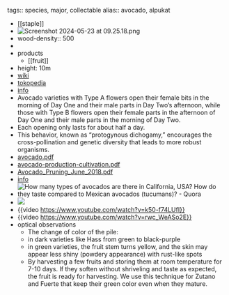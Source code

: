 tags:: species, major, collectable
alias:: avocado, alpukat

- [[staple]]
- ![Screenshot 2024-05-23 at 09.25.18.png](https://peach-geographical-bat-397.mypinata.cloud/ipfs/QmPBzCPrsA6BnSSKcXxHRHxXPWgRUicFuJzEy89APzSkM7)
- wood-density:: 500
-
- products
	- [[fruit]]
- height: 10m
- [wiki](https://en.wikipedia.org/wiki/Avocado)
- [tokopedia](https://www.tokopedia.com/wijaya-agro/bibit-alpukat-non-biji-persea-americana?extParam=ivf%3Dfalse%26src%3Dsearch)
- [info](http://www.plantsofasia.com/index/persea/0-335)
- Avocado varieties with Type A flowers open their female bits in the morning of Day One and their male parts in Day Two’s afternoon, while those with Type B flowers open their female parts in the afternoon of Day One and their male parts in the morning of Day Two.
- Each opening only lasts for about half a day.
- This behavior, known as “protogynous dichogamy,” encourages the cross-pollination and genetic diversity that leads to more robust organisms.
- [avocado.pdf](https://peach-geographical-bat-397.mypinata.cloud/ipfs/QmZx4LQuNeCRBKM6QPBu9BkdD5v5bYUEUB1wPbX3149ukH)
- [avocado-production-cultivation.pdf](https://peach-geographical-bat-397.mypinata.cloud/ipfs/QmXkJ1NY7c6SZYBLjz9ynMteFtjfZf7vVDC4vjhEZLfwSv)
- [Avocado_Pruning_June_2018.pdf](https://peach-geographical-bat-397.mypinata.cloud/ipfs/Qmbzow9ZQn64MFNjMj3SCtwSDEkqaynjqwGK5ufiW4DEeJ)
- [info](https://wikifarmer.com/all-avocado-varieties-explained-characteristics-and-advantages/)
- ![How many types of avocados are there in California, USA? How do they taste  compared to Mexican avocados (tucumans)? - Quora](https://peach-geographical-bat-397.mypinata.cloud/ipfs/QmWNWJWq1GrdgeHdgWF2JJjH1A2x1P5LPGGovooEManLeM)
- ![](https://peach-geographical-bat-397.mypinata.cloud/ipfs/QmNfvEyBAzteDte8VnY2sCEjYo5th1ZzRbpSYYz3FtxyHy)
- {{video https://www.youtube.com/watch?v=k50-f74LUfI}}
- {{video https://www.youtube.com/watch?v=rwc_WeASo2E}}
- optical observations
	- The change of color of the pile:
	- in dark varieties like Hass from green to black-purple
	- in green varieties, the fruit stem turns yellow, and the skin may appear less shiny (powdery appearance) with rust-like spots
	- By harvesting a few fruits and storing them at room temperature for 7-10 days. If they soften without shriveling and taste as expected, the fruit is ready for harvesting. We use this technique for Zutano and Fuerte that keep their green color even when they mature.